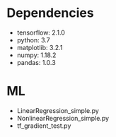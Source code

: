 # Dependencies
* tensorflow: 2.1.0
* python: 3.7
* matplotlib: 3.2.1
* numpy: 1.18.2
* pandas: 1.0.3

# ML
* LinearRegression_simple.py
* NonlinearRegression_simple.py
* tf_gradient_test.py